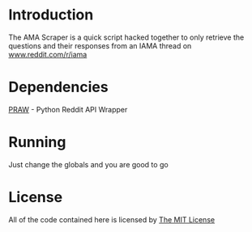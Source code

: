 # Introduction

The AMA Scraper is a quick script hacked together to only retrieve the questions and their responses from an IAMA thread on www.reddit.com/r/iama

# Dependencies

[PRAW](https://github.com/praw-dev/praw) -  Python Reddit API Wrapper

# Running

Just change the globals and you are good to go

# License
All of the code contained here is licensed by [The MIT License](www.mit-license.org)